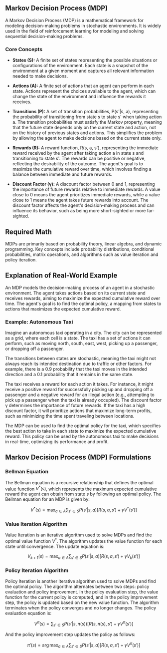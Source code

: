 ## Markov Decision Process (MDP)

A Markov Decision Process (MDP) is a mathematical framework for modeling decision-making problems in stochastic environments. It is widely used in the field of reinforcement learning for modeling and solving sequential decision-making problems.

### Core Concepts

- **States (S):** A finite set of states representing the possible situations or configurations of the environment. Each state is a snapshot of the environment at a given moment and captures all relevant information needed to make decisions.

- **Actions (A):** A finite set of actions that an agent can perform in each state. Actions represent the choices available to the agent, which can change the state of the environment and influence the rewards it receives.

- **Transitions (P):** A set of transition probabilities, P(s'|s, a), representing the probability of transitioning from state s to state s' when taking action a. The transition probabilities must satisfy the Markov property, meaning that the future state depends only on the current state and action, not on the history of previous states and actions. This simplifies the problem by allowing the agent to make decisions based on the current state only.

- **Rewards (R):** A reward function, R(s, a, s'), representing the immediate reward received by the agent after taking action a in state s and transitioning to state s'. The rewards can be positive or negative, reflecting the desirability of the outcome. The agent's goal is to maximize the cumulative reward over time, which involves finding a balance between immediate and future rewards.

- **Discount Factor (γ):** A discount factor between 0 and 1, representing the importance of future rewards relative to immediate rewards. A value close to 0 means the agent prioritizes immediate rewards, while a value close to 1 means the agent takes future rewards into account. The discount factor affects the agent's decision-making process and can influence its behavior, such as being more short-sighted or more far-sighted.

## Required Math

MDPs are primarily based on probability theory, linear algebra, and dynamic programming. Key concepts include probability distributions, conditional probabilities, matrix operations, and algorithms such as value iteration and policy iteration.

## Explanation of Real-World Example

An MDP models the decision-making process of an agent in a stochastic environment. The agent takes actions based on its current state and receives rewards, aiming to maximize the expected cumulative reward over time. The agent's goal is to find the optimal policy, a mapping from states to actions that maximizes the expected cumulative reward.

### Example: Autonomous Taxi

Imagine an autonomous taxi operating in a city. The city can be represented as a grid, where each cell is a state. The taxi has a set of actions it can perform, such as moving north, south, east, west, picking up a passenger, or dropping off a passenger.

The transitions between states are stochastic, meaning the taxi might not always reach its intended destination due to traffic or other factors. For example, there is a 0.9 probability that the taxi moves in the intended direction and a 0.1 probability that it remains in the same state.

The taxi receives a reward for each action it takes. For instance, it might receive a positive reward for successfully picking up and dropping off a passenger and a negative reward for an illegal action (e.g., attempting to pick up a passenger when the taxi is already occupied). The discount factor γ determines the importance of future rewards. If the taxi has a high discount factor, it will prioritize actions that maximize long-term profits, such as minimizing the time spent traveling between locations.

The MDP can be used to find the optimal policy for the taxi, which specifies the best action to take in each state to maximize the expected cumulative reward. This policy can be used by the autonomous taxi to make decisions in real-time, optimizing its performance and profit.

## Markov Decision Process (MDP) Formulations

### Bellman Equation

The Bellman equation is a recursive relationship that defines the optimal value function $V^*(s)$, which represents the maximum expected cumulative reward the agent can obtain from state $s$ by following an optimal policy. The Bellman equation for an MDP is given by:

$$
V^*(s) = \max_{a \in A} \sum_{s' \in S} P(s' | s, a) [R(s, a, s') + \gamma V^*(s')]
$$

### Value Iteration Algorithm

Value Iteration is an iterative algorithm used to solve MDPs and find the optimal value function $V^*$. The algorithm updates the value function for each state until convergence. The update equation is:

$$
V_{k+1}(s) = \max_{a \in A} \sum_{s' \in S} P(s' | s, a) [R(s, a, s') + \gamma V_k(s')]
$$

### Policy Iteration Algorithm

Policy Iteration is another iterative algorithm used to solve MDPs and find the optimal policy. The algorithm alternates between two steps: policy evaluation and policy improvement. In the policy evaluation step, the value function for the current policy is computed, and in the policy improvement step, the policy is updated based on the new value function. The algorithm terminates when the policy converges and no longer changes. The policy evaluation equation is:

$$
V^{\pi}(s) = \sum_{s' \in S} P(s' | s, \pi(s)) [R(s, \pi(s), s') + \gamma V^{\pi}(s')]
$$

And the policy improvement step updates the policy as follows:

$$
\pi'(s) = \arg\max_{a \in A} \sum_{s' \in S} P(s' | s, a) [R(s, a, s') + \gamma V^{\pi}(s')]
$$
